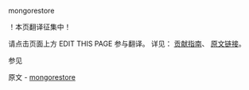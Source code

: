  mongorestore

 ！本页翻译征集中！

请点击页面上方 EDIT THIS PAGE 参与翻译。
详见：
[贡献指南]( https://github.com/JinMuInfo/MongoDB-Manual-zh/blob/master/CONTRIBUTING.md )、
[原文链接](  https://docs.mongodb.com/manual/reference/program/mongorestore/  )。

 参见

原文 - [mongorestore]( https://docs.mongodb.com/manual/reference/program/mongorestore/ )

